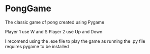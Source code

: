 # PongGame
The classic game of pong created using Pygame

Player 1 use W and S
Player 2 use Up and Down

I recomend using the .exe file to play the game as running the .py file requires pygame to be installed
